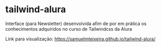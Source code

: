 # tailwind-alura
Interface (para Newsletter) desenvolvida afim de por em prática os conhecimentos adquiridos no curso de Tailwindcss da Alura

Link para visualização: https://samuelmteixeira.github.io/tailwind-alura/
